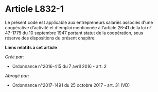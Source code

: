 # Article L832-1

Le présent code est applicable aux entrepreneurs salariés associés d'une coopérative d'activité et d'emploi mentionnée à
l'article 26-41 de la loi n° 47-1775 du 10 septembre 1947 portant statut de la coopération, sous réserve des dispositions du
présent chapitre.

**Liens relatifs à cet article**

_Créé par_:

  - Ordonnance n°2016-415 du 7 avril 2016 - art. 2

_Abrogé par_:

  - Ordonnance n°2017-1491 du 25 octobre 2017 - art. 31 (VD)
